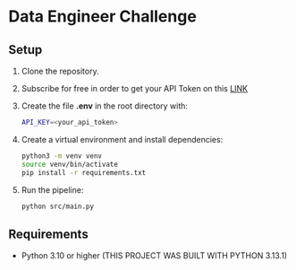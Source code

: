 # Data Engineer Challenge

## Setup
1. Clone the repository.
2. Subscribe for free in order to get your API Token on this [LINK](https://www.football-data.org/client/register)
2. Create the file **.env** in the root directory with:
    ```bash
    API_KEY=<your_api_token>
    ```
    
3. Create a virtual environment and install dependencies:
    ```bash
    python3 -m venv venv
    source venv/bin/activate
    pip install -r requirements.txt
    ```
4. Run the pipeline:
    ```bash
    python src/main.py
    ```

## Requirements
- Python 3.10 or higher (THIS PROJECT WAS BUILT WITH PYTHON 3.13.1)


